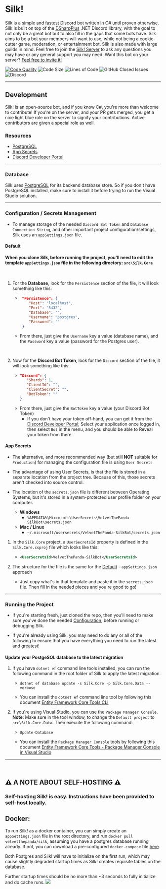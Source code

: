 # Silk!
Silk is a simple and fastest Discord bot written in C# until proven otherwise. Silk is built on top of the [DSharpPlus](https://github.com/DSharpPlus/DSharpPlus) .NET Discord library, with the goal to not only be a great bot but to also fill in the gaps that some bots have. Silk aims to be a bot your members will want to use, while not being a cookie-cutter game, moderation, or entertainment bot. Silk is also made with large guilds in mind. Feel free to join the [Silk! Server](https://discord.gg/HZfZb95) to ask any questions you may have or any general support you may need. Want this bot on your server? [Feel free to invite it!](https://discord.com/api/oauth2/authorize?client_id=721514294587424888&permissions=502656214&scope=bot%20applications.commands)

[![Code Quality](https://www.codefactor.io/repository/github/velvetthepanda/silk/badge)](https://www.codefactor.io/repository/github/velvetthepanda/silk)
![Code Size](https://img.shields.io/github/languages/code-size/VelvetThePanda/Silk)
![Lines of Code](https://img.shields.io/tokei/lines/github/VelvetThePanda/Silk)
![GitHub Closed Issues](https://img.shields.io/github/issues-closed-raw/VelvetThePanda/Silk)
![Discord](https://img.shields.io/discord/721518523704410202)


---


## **Development** 
Silk! is an open-source bot, and if you know C#, you're more than welcome to contribute! If you're on the server, and your PR gets merged, you get a nice light blue role on the server to signify your contributions. Active contributors are given a special role as well.

### **Resources**
- [PostgreSQL](https://www.postgresql.org/)
- [App Secrets](https://docs.microsoft.com/en-us/aspnet/core/security/app-secrets)
- [Discord Developer Portal](https://discord.com/developers)


---


### **Database**
Silk uses [PostgreSQL](https://www.postgresql.org/) for its backend database store. So if you don't have PostgreSQL installed, make sure to install it before trying to run the Visual Studio solution.


---


### **Configuration / Secrets Management**
- To manage storage of the needed `Discord Bot Token` and `Database Connection String`, and other important project configuration/settings, Silk uses an `appSettings.json` file.

#### **Default**
#### When you clone Silk, before running the project, you'll need to edit the template `appSettings.json` file in the following directory: `src\Silk.Core`

<br/>

1. For the **Database**, look for the `Persistence` section of the file, it will look something like this:
   - ```json 
      "Persistence": {
         "Host": "localhost",
         "Port": "5432",
         "Database": "",
         "Username": "postgres",
         "Password": ""
      }
     ```
   - From there, just give the `Username` key a value (database name), and the `Password` key a value (password for the Postgres user).

<br/>

2. Now for the **Discord Bot Token**, look for the `Discord` section of the file, it will look something like this:
    - ```json
      "Discord": {
         "Shards": 1,
         "ClientId": "",
         "ClientSecret": "",
         "BotToken": ""
      }
      ```
   - From there, just give the `BotToken` key a value (your Discord Bot Token)
     - If you don't have your token off-hand, you can get it from the [Discord Developer Portal](https://discord.com/developers); Select your application once logged in, then select `Bot` in the menu, and you should be able to Reveal your token from there.

#### **App Secrets**
- The alternative, and more recommended way (but still **NOT** suitable for `Production`) for managing the configuration file is using `User Secrets`

- The advantage of using User Secrets, is that the file is stored in a separate location from the project tree. Because of this, those secrets aren't checked into source control.

- The location of the `secrets.json` file is different between Operating Systems, but it's stored in a system-protected user profile folder on your computer.
   - **Windows** 
     - `%APPDATA%\Microsoft\UserSecrets\VelvetThePanda-SilkBot\secrets.json`
   - **Mac / Linux** 
     - `~/.microsoft/usersecrets/VelvetThePanda-SilkBot/secrets.json`

1. In the `Silk.Core` project, a `UserSecretsId` property is defined in the `Silk.Core.csproj` file which looks like this:
   - ```xml
     <UserSecretsId>VelvetThePanda-SilkBot</UserSecretsId>
     ```

2. The structure for the file is the same for the [Default](#default) - `appSettings.json` approach
   - Just copy what's in that template and paste it in the `secrets.json` file. Then fill in the needed pieces and you're good to go!


---


### Running the Project
- If you're starting fresh, just cloned the repo, then you'll need to make sure you've done the needed [Configuration](#configuration--secrets-management), before running or debugging Silk.

- If you're already using Silk, you may need to do any or all of the following to ensure that you have everything you need to run the latest and greatest!

#### Update your PostgeSQL database to the latest migration
1. If you have `dotnet ef` command line tools installed, you can run the following command in the root folder of Silk to apply the latest migration.
   - ```
     dotnet ef database update -s Silk.Core -p Silk.Core.Data --verbose
     ``` 
   - You can install the `dotnet ef` command line tool by following this document [Entity Framework Core Tools CLI](https://docs.microsoft.com/en-us/ef/core/cli/dotnet)

2. If you're using Visual Studio, you can use the `Package Manager Console`. **Note**: Make sure in the tool window, to change the `Default project` to `src\Silk.Core.Data`. Then execute the following command:
   - ```
     Update-Database
     ``` 
   - You can install the `Package Manager Console` tools by following this document [Entity Framework Core Tools - Package Manager Console in Visual Studio](https://docs.microsoft.com/en-us/ef/core/cli/powershell)


---


<br/>

## ⚠️ A NOTE ABOUT SELF-HOSTING ⚠️
### Self-hosting Silk! is easy. Instructions have been provided to self-host locally.
## Docker: 
To run Silk! as a docker container, you can simply create an `appSettings.json` file in the root directory, and run `docker pull velvetthepanda/silk`, assuming you have a postgres database running already. If not, you can download a pre-configured `docker-compose` file [here](https://files.velvetthepanda.dev/docker-compose.yml). 

Both Postgres and Silk! will have to initialize on the first run, which may cause slightly degraded startup times as Silk! creates requisite tables on the database. 

Further startup times should be no more than ~3 seconds to fully initialize and do cache runs.
![](https://files.velvetthepanda.dev/silk.png)